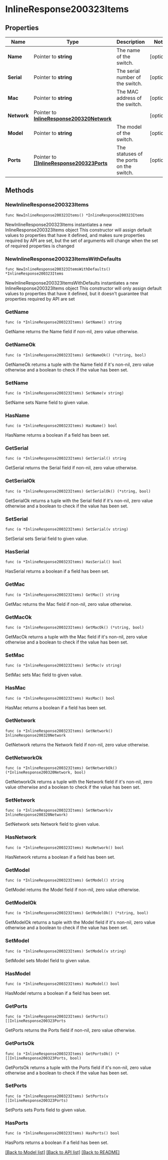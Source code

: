 # InlineResponse200323Items

## Properties

Name | Type | Description | Notes
------------ | ------------- | ------------- | -------------
**Name** | Pointer to **string** | The name of the switch. | [optional] 
**Serial** | Pointer to **string** | The serial number of the switch. | [optional] 
**Mac** | Pointer to **string** | The MAC address of the switch. | [optional] 
**Network** | Pointer to [**InlineResponse200320Network**](InlineResponse200320Network.md) |  | [optional] 
**Model** | Pointer to **string** | The model of the switch. | [optional] 
**Ports** | Pointer to [**[]InlineResponse200323Ports**](InlineResponse200323Ports.md) | The statuses of the ports on the switch. | [optional] 

## Methods

### NewInlineResponse200323Items

`func NewInlineResponse200323Items() *InlineResponse200323Items`

NewInlineResponse200323Items instantiates a new InlineResponse200323Items object
This constructor will assign default values to properties that have it defined,
and makes sure properties required by API are set, but the set of arguments
will change when the set of required properties is changed

### NewInlineResponse200323ItemsWithDefaults

`func NewInlineResponse200323ItemsWithDefaults() *InlineResponse200323Items`

NewInlineResponse200323ItemsWithDefaults instantiates a new InlineResponse200323Items object
This constructor will only assign default values to properties that have it defined,
but it doesn't guarantee that properties required by API are set

### GetName

`func (o *InlineResponse200323Items) GetName() string`

GetName returns the Name field if non-nil, zero value otherwise.

### GetNameOk

`func (o *InlineResponse200323Items) GetNameOk() (*string, bool)`

GetNameOk returns a tuple with the Name field if it's non-nil, zero value otherwise
and a boolean to check if the value has been set.

### SetName

`func (o *InlineResponse200323Items) SetName(v string)`

SetName sets Name field to given value.

### HasName

`func (o *InlineResponse200323Items) HasName() bool`

HasName returns a boolean if a field has been set.

### GetSerial

`func (o *InlineResponse200323Items) GetSerial() string`

GetSerial returns the Serial field if non-nil, zero value otherwise.

### GetSerialOk

`func (o *InlineResponse200323Items) GetSerialOk() (*string, bool)`

GetSerialOk returns a tuple with the Serial field if it's non-nil, zero value otherwise
and a boolean to check if the value has been set.

### SetSerial

`func (o *InlineResponse200323Items) SetSerial(v string)`

SetSerial sets Serial field to given value.

### HasSerial

`func (o *InlineResponse200323Items) HasSerial() bool`

HasSerial returns a boolean if a field has been set.

### GetMac

`func (o *InlineResponse200323Items) GetMac() string`

GetMac returns the Mac field if non-nil, zero value otherwise.

### GetMacOk

`func (o *InlineResponse200323Items) GetMacOk() (*string, bool)`

GetMacOk returns a tuple with the Mac field if it's non-nil, zero value otherwise
and a boolean to check if the value has been set.

### SetMac

`func (o *InlineResponse200323Items) SetMac(v string)`

SetMac sets Mac field to given value.

### HasMac

`func (o *InlineResponse200323Items) HasMac() bool`

HasMac returns a boolean if a field has been set.

### GetNetwork

`func (o *InlineResponse200323Items) GetNetwork() InlineResponse200320Network`

GetNetwork returns the Network field if non-nil, zero value otherwise.

### GetNetworkOk

`func (o *InlineResponse200323Items) GetNetworkOk() (*InlineResponse200320Network, bool)`

GetNetworkOk returns a tuple with the Network field if it's non-nil, zero value otherwise
and a boolean to check if the value has been set.

### SetNetwork

`func (o *InlineResponse200323Items) SetNetwork(v InlineResponse200320Network)`

SetNetwork sets Network field to given value.

### HasNetwork

`func (o *InlineResponse200323Items) HasNetwork() bool`

HasNetwork returns a boolean if a field has been set.

### GetModel

`func (o *InlineResponse200323Items) GetModel() string`

GetModel returns the Model field if non-nil, zero value otherwise.

### GetModelOk

`func (o *InlineResponse200323Items) GetModelOk() (*string, bool)`

GetModelOk returns a tuple with the Model field if it's non-nil, zero value otherwise
and a boolean to check if the value has been set.

### SetModel

`func (o *InlineResponse200323Items) SetModel(v string)`

SetModel sets Model field to given value.

### HasModel

`func (o *InlineResponse200323Items) HasModel() bool`

HasModel returns a boolean if a field has been set.

### GetPorts

`func (o *InlineResponse200323Items) GetPorts() []InlineResponse200323Ports`

GetPorts returns the Ports field if non-nil, zero value otherwise.

### GetPortsOk

`func (o *InlineResponse200323Items) GetPortsOk() (*[]InlineResponse200323Ports, bool)`

GetPortsOk returns a tuple with the Ports field if it's non-nil, zero value otherwise
and a boolean to check if the value has been set.

### SetPorts

`func (o *InlineResponse200323Items) SetPorts(v []InlineResponse200323Ports)`

SetPorts sets Ports field to given value.

### HasPorts

`func (o *InlineResponse200323Items) HasPorts() bool`

HasPorts returns a boolean if a field has been set.


[[Back to Model list]](../README.md#documentation-for-models) [[Back to API list]](../README.md#documentation-for-api-endpoints) [[Back to README]](../README.md)


